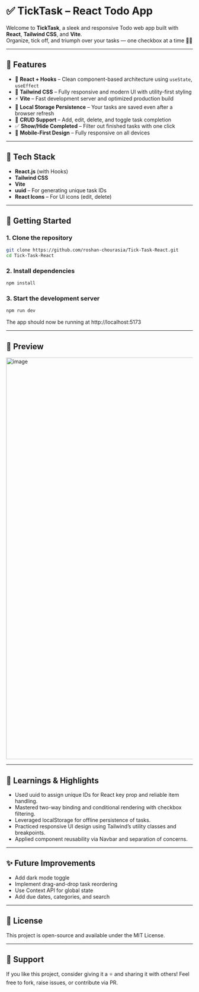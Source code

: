 # ✅ TickTask – React Todo App

Welcome to **TickTask**, a sleek and responsive Todo web app built with **React**, **Tailwind CSS**, and **Vite**.  
Organize, tick off, and triumph over your tasks — one checkbox at a time 📝✅

---

## 🌟 Features

- 🧠 **React + Hooks** – Clean component-based architecture using `useState`, `useEffect`
- 🎨 **Tailwind CSS** – Fully responsive and modern UI with utility-first styling
- ⚡ **Vite** – Fast development server and optimized production build
- 💾 **Local Storage Persistence** – Your tasks are saved even after a browser refresh
- 📝 **CRUD Support** – Add, edit, delete, and toggle task completion
- ✅ **Show/Hide Completed** – Filter out finished tasks with one click
- 📱 **Mobile-First Design** – Fully responsive on all devices

---

## 🔧 Tech Stack

- **React.js** (with Hooks)
- **Tailwind CSS**
- **Vite**
- **uuid** – For generating unique task IDs
- **React Icons** – For UI icons (edit, delete)

---

## 🚀 Getting Started

### 1. Clone the repository

```bash
git clone https://github.com/roshan-chourasia/Tick-Task-React.git
cd Tick-Task-React
```

### 2. Install dependencies

```bash
npm install
```
### 3. Start the development server

```bash
npm run dev
```
The app should now be running at http://localhost:5173

---

## 📸 Preview

<img width="1920" height="1080" alt="image" src="https://github.com/user-attachments/assets/e35ecabc-2986-4eb3-8492-379e98c75437" />

---

## 🧠 Learnings & Highlights

- Used uuid to assign unique IDs for React key prop and reliable item handling.
- Mastered two-way binding and conditional rendering with checkbox filtering.
- Leveraged localStorage for offline persistence of tasks.
- Practiced responsive UI design using Tailwind’s utility classes and breakpoints.
- Applied component reusability via Navbar and separation of concerns.

---

## ✨ Future Improvements

- Add dark mode toggle
- Implement drag-and-drop task reordering
- Use Context API for global state
- Add due dates, categories, and search

---

## 📄 License
This project is open-source and available under the MIT License.

---

## 🙌 Support
If you like this project, consider giving it a ⭐ and sharing it with others!
Feel free to fork, raise issues, or contribute via PR.
